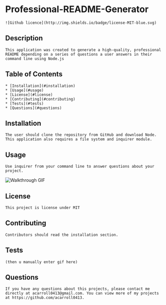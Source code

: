 # Professional-README-Generator
    ![Github licence](http://img.shields.io/badge/license-MIT-blue.svg)
    
## Description 
    This application was created to generate a high-quality, professional README depending on a series of questions a user answers in their command line using Node.js
## Table of Contents
    * [Installation](#installation)
    * [Usage](#usage)
    * [License](#license)
    * [Contributing](#contributing)
    * [Tests](#tests)
    * [Questions](#questions)
    
## Installation 
    The user should clone the repository from GitHub and download Node. This application also requires a file system and inquirer module.
## Usage 
    Use inquirer from your command line to answer questions about your project.
![Walkthrough GIF](https://user-images.githubusercontent.com/92825363/152691670-9158db12-a60d-4384-9ef9-9777ba4f84bb.gif)
## License 
    This project is license under MIT
## Contributing 
    Contributors should read the installation section.
## Tests
    (then u manually enter gif here)
## Questions
    If you have any questions about this projects, please contact me directly at acarroll0413@gmail.com. You can view more of my projects at https://github.com/acarroll0413.
  